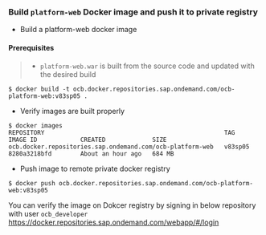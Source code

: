 ### Build `platform-web` Docker image and push it to private registry

- Build a platform-web docker image

#### Prerequisites
> - `platform-web.war` is built  from the source code and updated with the desired build

```
$ docker build -t ocb.docker.repositories.sap.ondemand.com/ocb-platform-web:v83sp05 .
```

- Verify images are built properly

```
$ docker images
REPOSITORY                                                  TAG                 IMAGE ID            CREATED             SIZE
ocb.docker.repositories.sap.ondemand.com/ocb-platform-web   v83sp05             8280a3218bfd        About an hour ago   684 MB
```

- Push image to remote private docker registry
```
$ docker push ocb.docker.repositories.sap.ondemand.com/ocb-platform-web:v83sp05
```

You can verify the image on Dokcer registry by signing in below repository with user `ocb_developer` 
https://docker.repositories.sap.ondemand.com/webapp/#/login

